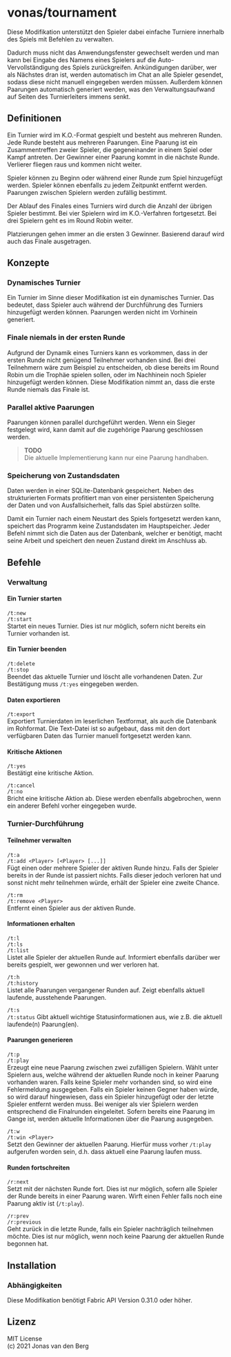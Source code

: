 # vonas/tournament

Diese Modifikation unterstützt den Spieler dabei
einfache Turniere innerhalb des Spiels mit Befehlen zu verwalten.

Dadurch muss nicht das Anwendungsfenster gewechselt werden
und man kann bei Eingabe des Namens eines Spielers
auf die Auto-Vervollständigung des Spiels zurückgreifen.
Ankündigungen darüber, wer als Nächstes dran ist,
werden automatisch im Chat an alle Spieler gesendet,
sodass diese nicht manuell eingegeben werden müssen.
Außerdem können Paarungen automatisch generiert werden,
was den Verwaltungsaufwand auf Seiten des Turnierleiters
immens senkt.

## Definitionen

Ein Turnier wird im K.O.-Format gespielt
und besteht aus mehreren Runden.
Jede Runde besteht aus mehreren Paarungen.
Eine Paarung ist ein Zusammentreffen zweier Spieler,
die gegeneinander in einem Spiel oder Kampf antreten.
Der Gewinner einer Paarung kommt in die nächste Runde.
Verlierer fliegen raus und kommen nicht weiter.

Spieler können zu Beginn oder während einer Runde
zum Spiel hinzugefügt werden.
Spieler können ebenfalls zu jedem Zeitpunkt entfernt werden.
Paarungen zwischen Spielern werden zufällig bestimmt.

Der Ablauf des Finales eines Turniers
wird durch die Anzahl der übrigen Spieler bestimmt.
Bei vier Spielern wird im K.O.-Verfahren fortgesetzt.
Bei drei Spielern geht es im Round Robin weiter.

Platzierungen gehen immer an die ersten 3 Gewinner.
Basierend darauf wird auch das Finale ausgetragen.

## Konzepte

### Dynamisches Turnier

Ein Turnier im Sinne dieser Modifikation
ist ein dynamisches Turnier.
Das bedeutet, dass Spieler auch
während der Durchführung des Turniers
hinzugefügt werden können.
Paarungen werden nicht im Vorhinein generiert.

### Finale niemals in der ersten Runde

Aufgrund der Dynamik eines Turniers
kann es vorkommen, dass in der ersten Runde
nicht genügend Teilnehmer vorhanden sind.
Bei drei Teilnehmern wäre zum Beispiel zu entscheiden,
ob diese bereits im Round Robin um die Trophäe spielen sollen,
oder im Nachhinein noch Spieler hinzugefügt werden können.
Diese Modifikation nimmt an,
dass die erste Runde niemals das Finale ist.

### Parallel aktive Paarungen

Paarungen können parallel durchgeführt werden.
Wenn ein Sieger festgelegt wird,
kann damit auf die zugehörige Paarung geschlossen werden.

> **TODO**  
> Die aktuelle Implementierung kann nur eine Paarung handhaben.

### Speicherung von Zustandsdaten

Daten werden in einer SQLite-Datenbank gespeichert.
Neben des strukturierten Formats profitiert man
von einer persistenten Speicherung der Daten
und von Ausfallsicherheit, falls das Spiel abstürzen sollte.

Damit ein Turnier nach einem Neustart des Spiels
fortgesetzt werden kann, speichert das Programm
keine Zustandsdaten im Hauptspeicher.
Jeder Befehl nimmt sich die Daten aus der Datenbank,
welcher er benötigt, macht seine Arbeit
und speichert den neuen Zustand direkt im Anschluss ab.

## Befehle

### Verwaltung

#### Ein Turnier starten

`/t:new`  
`/t:start`  
Startet ein neues Turnier.
Dies ist nur möglich,
sofern nicht bereits ein Turnier vorhanden ist.

#### Ein Turnier beenden

`/t:delete`  
`/t:stop`  
Beendet das aktuelle Turnier
und löscht alle vorhandenen Daten.
Zur Bestätigung muss `/t:yes` eingegeben werden.

#### Daten exportieren

`/t:export`  
Exportiert Turnierdaten im leserlichen Textformat,
als auch die Datenbank im Rohformat.
Die Text-Datei ist so aufgebaut,
dass mit den dort verfügbaren Daten
das Turnier manuell fortgesetzt werden kann.

#### Kritische Aktionen

`/t:yes`  
Bestätigt eine kritische Aktion.

`/t:cancel`  
`/t:no`  
Bricht eine kritische Aktion ab.
Diese werden ebenfalls abgebrochen,
wenn ein anderer Befehl vorher eingegeben wurde.

### Turnier-Durchführung

#### Teilnehmer verwalten

`/t:a`  
`/t:add <Player> [<Player> [...]]`  
Fügt einen oder mehrere Spieler der aktiven Runde hinzu.
Falls der Spieler bereits in der Runde ist passiert nichts.
Falls dieser jedoch verloren hat und sonst nicht mehr teilnehmen würde,
erhält der Spieler eine zweite Chance.

`/t:rm`  
`/t:remove <Player>`  
Entfernt einen Spieler aus der aktiven Runde.

#### Informationen erhalten

`/t:l`  
`/t:ls`  
`/t:list`  
Listet alle Spieler der aktuellen Runde auf.
Informiert ebenfalls darüber wer bereits gespielt,
wer gewonnen und wer verloren hat.

`/t:h`  
`/t:history`  
Listet alle Paarungen vergangener Runden auf.
Zeigt ebenfalls aktuell laufende, ausstehende Paarungen.

`/t:s`  
`/t:status`
Gibt aktuell wichtige Statusinformationen aus,
wie z.B. die aktuell laufende(n) Paarung(en).

#### Paarungen generieren

`/t:p`  
`/t:play`  
Erzeugt eine neue Paarung zwischen zwei zufälligen Spielern.
Wählt unter Spielern aus,
welche während der aktuellen Runde noch in keiner Paarung vorhanden waren.
Falls keine Spieler mehr vorhanden sind,
so wird eine Fehlermeldung ausgegeben.
Falls ein Spieler keinen Gegner haben würde,
so wird darauf hingewiesen,
dass ein Spieler hinzugefügt
oder der letzte Spieler entfernt werden muss.
Bei weniger als vier Spielern
werden entsprechend die Finalrunden eingeleitet.
Sofern bereits eine Paarung im Gange ist,
werden aktuelle Informationen über die Paarung ausgegeben.

`/t:w`  
`/t:win <Player>`  
Setzt den Gewinner der aktuellen Paarung.
Hierfür muss vorher `/t:play` aufgerufen worden sein,
d.h. dass aktuell eine Paarung laufen muss.

#### Runden fortschreiten

`/r:next`  
Setzt mit der nächsten Runde fort.
Dies ist nur möglich,
sofern alle Spieler der Runde bereits in einer Paarung waren.
Wirft einen Fehler falls noch eine Paarung aktiv ist (`/t:play`).

`/r:prev`  
`/r:previous`  
Geht zurück in die letzte Runde,
falls ein Spieler nachträglich teilnehmen möchte.
Dies ist nur möglich,
wenn noch keine Paarung der aktuellen Runde begonnen hat.

## Installation

### Abhängigkeiten

Diese Modifikation benötigt Fabric API Version 0.31.0 oder höher.

## Lizenz

MIT License  
(c) 2021 Jonas van den Berg

